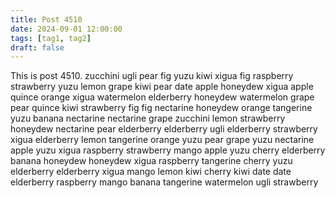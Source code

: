 ```yaml
---
title: Post 4510
date: 2024-09-01 12:00:00
tags: [tag1, tag2]
draft: false
---
```

This is post 4510.
zucchini
ugli
pear
fig
yuzu
kiwi
xigua
fig
raspberry
strawberry
yuzu
lemon
grape
kiwi
pear
date
apple
honeydew
xigua
apple
quince
orange
xigua
watermelon
elderberry
honeydew
watermelon
grape
pear
quince
kiwi
strawberry
fig
fig
nectarine
honeydew
orange
tangerine
yuzu
banana
nectarine
nectarine
grape
zucchini
lemon
strawberry
honeydew
nectarine
pear
elderberry
elderberry
ugli
elderberry
strawberry
xigua
elderberry
lemon
tangerine
orange
yuzu
pear
grape
yuzu
nectarine
apple
yuzu
xigua
raspberry
strawberry
mango
apple
yuzu
cherry
elderberry
banana
honeydew
honeydew
xigua
raspberry
tangerine
cherry
yuzu
elderberry
elderberry
xigua
mango
lemon
kiwi
cherry
kiwi
date
date
elderberry
raspberry
mango
banana
tangerine
watermelon
ugli
strawberry

